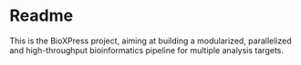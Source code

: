  

# Readme

This is the BioXPress project, aiming at building a modularized, parallelized and high-throughput bioinformatics pipeline for multiple analysis targets.